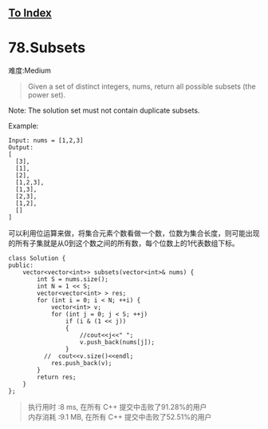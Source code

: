[To Index](/index.md)
---
# 78.Subsets
难度:Medium
> Given a set of distinct integers, nums, return all possible subsets (the power set).

Note: The solution set must not contain duplicate subsets.

Example:

```
Input: nums = [1,2,3]
Output:
[
  [3],
  [1],
  [2],
  [1,2,3],
  [1,3],
  [2,3],
  [1,2],
  []
]
```

可以利用位运算来做，将集合元素个数看做一个数，位数为集合长度，则可能出现的所有子集就是从0到这个数之间的所有数，每个位数上的1代表数组下标。

```
class Solution {
public:
    vector<vector<int>> subsets(vector<int>& nums) {
        int S = nums.size();
        int N = 1 << S;
        vector<vector<int> > res;
        for (int i = 0; i < N; ++i) {
            vector<int> v;
            for (int j = 0; j < S; ++j)
                if (i & (1 << j))
                {
                    //cout<<j<<" ";
                    v.push_back(nums[j]);
                }
          //  cout<<v.size()<<endl;
            res.push_back(v);
        }
        return res;
    }
};
```
> 执行用时 :8 ms, 在所有 C++ 提交中击败了91.28%的用户   
内存消耗 :9.1 MB, 在所有 C++ 提交中击败了52.51%的用户
